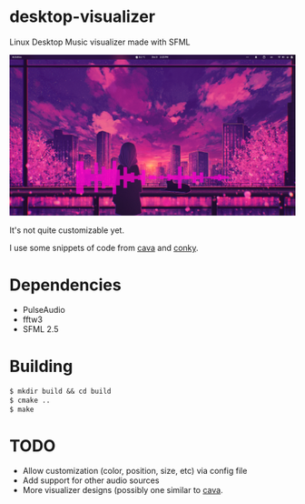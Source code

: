 # desktop-visualizer
Linux Desktop Music visualizer made with SFML

![](screenshot.png)

It's not quite customizable yet.

I use some snippets of code from [cava](https://github.com/karlstav/cava) and [conky](https://github.com/brndnmtthws/conky).

# Dependencies

 - PulseAudio
 - fftw3
 - SFML 2.5

# Building

```
$ mkdir build && cd build
$ cmake ..
$ make
```

# TODO

 - Allow customization (color, position, size, etc) via config file
 - Add support for other audio sources
 - More visualizer designs (possibly one similar to [cava](https://github.com/karlstav/cava).
